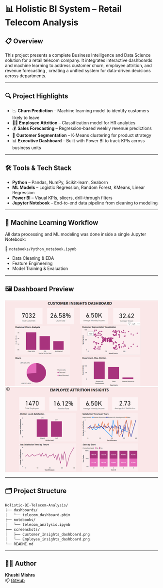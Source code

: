 # 📊 Holistic BI System – Retail Telecom Analysis

## 📋 Overview

This project presents a complete Business Intelligence and Data Science solution for a retail telecom company. It integrates interactive dashboards and machine learning to address customer churn, employee attrition, and revenue forecasting , creating a unified system for data-driven decisions across departments.

---

## 🔍 Project Highlights

- 📉 **Churn Prediction** – Machine learning model to identify customers likely to leave  
- 🧍‍♂️ **Employee Attrition** – Classification model for HR analytics  
- 💰 **Sales Forecasting** – Regression-based weekly revenue predictions  
- 🧠 **Customer Segmentation** – K-Means clustering for product strategy  
- 📊 **Executive Dashboard** – Built with Power BI to track KPIs across business units

---

## 🛠️ Tools & Tech Stack

- **Python** – Pandas, NumPy, Scikit-learn, Seaborn  
- **ML Models** – Logistic Regression, Random Forest, KMeans, Linear Regression  
- **Power BI** – Visual KPIs, slicers, drill-through filters  
- **Jupyter Notebook** – End-to-end data pipeline from cleaning to modeling

---

## 🧠 Machine Learning Workflow

All data processing and ML modeling was done inside a single Jupyter Notebook:

📁 `notebooks/Python_notebook.ipynb`

- Data Cleaning & EDA  
- Feature Engineering  
- Model Training & Evaluation  


---

## 🖼️ Dashboard Preview

[![](screenshots/Customer_Insights_dashboard.png)](<screenshots/Customer_Insights_dashboard.png>)  
[![](screenshots/Employee_insights_dashboard.png)](<screenshots/Employee_insights_dashboard.png>)

---

## 🗂️ Project Structure

```
Holistic-BI-Telecom-Analysis/
├── dashboards/
│   └── telecom_dashboard.pbix
├── notebooks/
│   └── telecom_analysis.ipynb
├── screenshots/
│   ├── Customer_Insights_dashboard.png
│   └── Employee_insights_dashboard.png
└── README.md
```

---

## 👩‍💻 Author

**Khushi Mishra**  
📫 [GitHub](https://github.com/KhushiMishra1707)  

